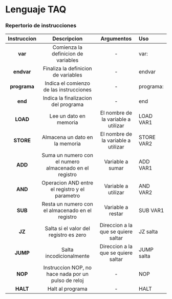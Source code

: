 # Lenguaje TAQ

### Repertorio de instrucciones
| Instruccion |                      Descripcion                       |              Argumentos             | Uso          |
|:-----------:|:------------------------------------------------------:|:-----------------------------------:|:-------------|
| **var**     | Comienza la definicion de variables                    | -                                   | var:         |
| **endvar**  | Finaliza la definicion de variables                    | -                                   | endvar       |
| **programa**| Indica el comienzo de las instrucciones                | -                                   | programa:    |
| **end**     | Indica la finalizacion del programa                    | -                                   | end          |
| **LOAD**    | Lee un dato en memoria                                 | El nombre de la variable a utilizar | LOAD VAR1    |
| **STORE**   | Almacena un dato en la memoria                         | El nombre de la variable a utilizar | STORE VAR2   |
| **ADD**     | Suma un numero con el numero almacenado en el registro | Variable a sumar                    | ADD VAR1     |
| **AND**     | Operacion AND entre el registro y el parametro         | Variable a utilizar                 | AND VAR2     |
| **SUB**     | Resta un numero con el almacenado en el registro       | Variable a restar                   | SUB VAR1     |
| **JZ**      | Salta si el valor del registro es zero                 | Direccion a la que se quiere saltar | JZ salta     |
| **JUMP**    | Salta incodicionalmente                                | Direccion a la que se quiere saltar | JUMP salta   |
| **NOP**     | Instruccion NOP, no hace nada por un pulso de reloj    | -                                   | NOP          |
| **HALT**    | Halt al programa                                       | -                                   | HALT         |

